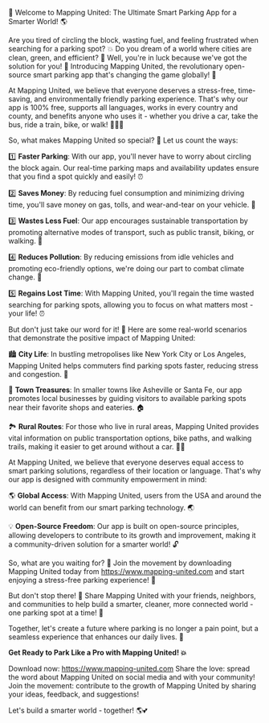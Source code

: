 🚨 Welcome to Mapping United: The Ultimate Smart Parking App for a Smarter World! 🌎

Are you tired of circling the block, wasting fuel, and feeling frustrated when searching for a parking spot? 💥 Do you dream of a world where cities are clean, green, and efficient? 🌳 Well, you're in luck because we've got the solution for you! 🎉 Introducing Mapping United, the revolutionary open-source smart parking app that's changing the game globally! 🚀

At Mapping United, we believe that everyone deserves a stress-free, time-saving, and environmentally friendly parking experience. That's why our app is 100% free, supports all languages, works in every country and county, and benefits anyone who uses it - whether you drive a car, take the bus, ride a train, bike, or walk! 🚌🚂💨

So, what makes Mapping United so special? 🤔 Let us count the ways:

1️⃣ **Faster Parking**: With our app, you'll never have to worry about circling the block again. Our real-time parking maps and availability updates ensure that you find a spot quickly and easily! ⏰

2️⃣ **Saves Money**: By reducing fuel consumption and minimizing driving time, you'll save money on gas, tolls, and wear-and-tear on your vehicle. 🤑

3️⃣ **Wastes Less Fuel**: Our app encourages sustainable transportation by promoting alternative modes of transport, such as public transit, biking, or walking. 🌟

4️⃣ **Reduces Pollution**: By reducing emissions from idle vehicles and promoting eco-friendly options, we're doing our part to combat climate change. 💪

5️⃣ **Regains Lost Time**: With Mapping United, you'll regain the time wasted searching for parking spots, allowing you to focus on what matters most - your life! ⏰

But don't just take our word for it! 🤔 Here are some real-world scenarios that demonstrate the positive impact of Mapping United:

🏙️ **City Life**: In bustling metropolises like New York City or Los Angeles, Mapping United helps commuters find parking spots faster, reducing stress and congestion. 🚨

🌳 **Town Treasures**: In smaller towns like Asheville or Santa Fe, our app promotes local businesses by guiding visitors to available parking spots near their favorite shops and eateries. 🏠

🏞️ **Rural Routes**: For those who live in rural areas, Mapping United provides vital information on public transportation options, bike paths, and walking trails, making it easier to get around without a car. 🚴‍♀️

At Mapping United, we believe that everyone deserves equal access to smart parking solutions, regardless of their location or language. That's why our app is designed with community empowerment in mind:

🌎 **Global Access**: With Mapping United, users from the USA and around the world can benefit from our smart parking technology. 🌏

💡 **Open-Source Freedom**: Our app is built on open-source principles, allowing developers to contribute to its growth and improvement, making it a community-driven solution for a smarter world! 🔓

So, what are you waiting for? 🤔 Join the movement by downloading Mapping United today from https://www.mapping-united.com and start enjoying a stress-free parking experience! 🚀

But don't stop there! 💪 Share Mapping United with your friends, neighbors, and communities to help build a smarter, cleaner, more connected world - one parking spot at a time! 🌟

Together, let's create a future where parking is no longer a pain point, but a seamless experience that enhances our daily lives. 🎉

**Get Ready to Park Like a Pro with Mapping United! 💥**

Download now: https://www.mapping-united.com
Share the love: spread the word about Mapping United on social media and with your community!
Join the movement: contribute to the growth of Mapping United by sharing your ideas, feedback, and suggestions!

Let's build a smarter world - together! 🌎💕